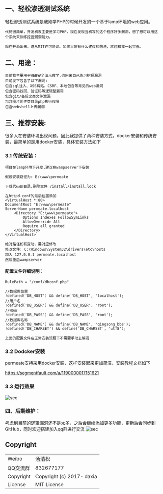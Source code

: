 ## 一、轻松渗透测试系统

   轻松渗透测试系统是我刚学PHP的时候开发的一个基于lamp环境的web应用。
    
    代码很简单，开发初衷主要是学习PHP，现在发现当初写的这个程序好多漏洞，想了想可以用这个系统来训练挖掘漏洞能力。
    
    现在开源出来，遵从MIT许可协议。如果大家有什么建议和想法，欢迎和我一起完善。

## 二、用途：
    目前我主要用于WEB安全演示教学,也用来自己练习挖掘漏洞
    目前发下包含了以下漏洞:
	包含sql注入、XSS跨站、CSRF、本地包含等常见的web漏洞
	包含密码找回、验证码等逻辑型漏洞
	包含git/备份之类文件泄漏
	包含图片附件类目录php执行权限
	包含webshell上传漏洞

## 三、推荐安装:

很多人在安装环境出现问题，因此我提供了两种安装方式，docker安装和传统安装，最简单的是用docker安装，具体安装方法如下



### 3.1 传统安装：

    项目在lamp环境下开发,建议在wampserver下安装

    假设安装路径为: E:\www\permeate
    
    下载代码到目录,删除文件 /install/install.lock
    
    在httpd.conf的最后位置添加
    <VirtualHost *:80>
    DocumentRoot "E:\www\permeate"
    ServerName permeate.localhost
    	<Directory "E:\www\permeate">
            Options Indexes FollowSymLinks
            AllowOverride All
    		Require all granted
        </Directory>
    </VirtualHost>
    
    绝对路径如有变动，需对应修改
    修改文件: C:\Windows\System32\drivers\etc\hosts
    加入 127.0.0.1 permeate.localhost
    然后重启wampserver

#### 配置文件详细说明：

    RulePath = "/conf/dbconf.php"

    //数据库位置
    !defined('DB_HOST') && define('DB_HOST', 'localhost');
    //用户名
    !defined('DB_USER') && define('DB_USER', 'root');
    //密码
    !defined('DB_PASS') && define('DB_PASS', 'root');
    //数据库名称
    !defined('DB_NAME') && define('DB_NAME', 'qingsong_bbs');
    !defined('DB_CHARSET') && define('DB_CHARSET', 'utf8');
    
    上面的配置文件在正常安装流程下不需要手动去编辑
    
### 3.2 Dodcker安装

permeate支持采用docker安装，这样安装起来更加简洁，安装教程文档如下

https://segmentfault.com/a/1190000017151621
    
    
        
###  3.3 运行效果

![sec](http://tuchuang.songboy.net/permeate/index.png)

### 四、后期维护：

考虑到目前的逻辑漏洞还不是太多，之后会继续添加更多功能，更新后会同步到GitHub，同时欢迎搭建加入qq群进行交流
![sec](http://tuchuang.songboy.net/permeate.jpg)

## Copyright

<table>
  <tr>
    <td>Weibo</td><td>汤清松</td>
  </tr>
  <tr>
    <td>QQ交流群</td><td>832677177</td>
  </tr>
  <tr>
    <td>Copyright</td><td>Copyright (c) 2017- daxia</td>
  </tr>
  <tr>
    <td>License</td><td>MIT License</td>
  </tr>
</table>
